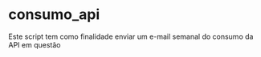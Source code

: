 # consumo_api
Este script tem como finalidade enviar um e-mail semanal do consumo da API em questão
